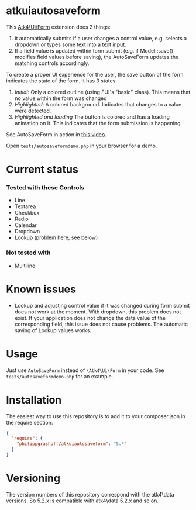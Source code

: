 # atkuiautosaveform
This [Atk4\Ui\Form](https://github.com/atk4/ui) extension does 2 things:
1) it automatically submits if a user changes a control value, e.g. selects a dropdown or types some text into
a text input.
2) If a field value is updated within form submit (e.g. if Model::save() modifies field values before saving), 
the AutoSaveForm updates the matching controls accordingly.

To create a proper UI experience for the user, the save button of the form indicates the state of the form. It has 3 states:
1) *Initial*: Only a colored outline (using FUI`s "basic" class). This means that no value within the form was changed
2) *Highlighted*: A colored background. Indicates that changes to a value were detected.
3) *Highlighted and loading* The button is colored and has a loading animation on it. This indicates that the form
submission is happening.

See AutoSaveForm in action in [this video](https://youtu.be/t1n24NJnJX0).

Open `tests/autosaveformdemo.php` in your browser for a demo.

# Current status
### Tested with these Controls
- Line
- Textarea
- Checkbox
- Radio
- Calendar
- Dropdown
- Lookup (problem here, see below)

### Not tested with
- Multiline

# Known issues
- Lookup and adjusting control value if it was changed during form submit does not work at the moment. 
With dropdown, this problem does not exist. If your application does not change the data value of the
corresponding field, this issue does not cause problems. The automatic saving of Lookup values works.

# Usage
Just use `AutoSaveForm` instead of `\Atk4\Ui\Form` in your code. See `tests/autosaveformdemo.php` for an example.

# Installation
The easiest way to use this repository is to add it to your composer.json in the require section:
```json
{
  "require": {
    "philippgrashoff/atkuiautosaveform": "5.*"
  }
}
```
# Versioning
The version numbers of this repository correspond with the atk4\data versions. So 5.2.x is compatible with atk4\data 5.2.x and so on.
